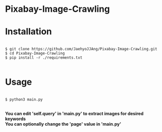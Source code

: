 # Pixabay-Image-Crawling

<h1>Installation</h1>
<pre>
<code>
$ git clone https://github.com/JaehyoJJAng/Pixabay-Image-Crawling.git
$ cd Pixabay-Image-Crawling
$ pip install -r ./requirements.txt
</code>
</pre>

<h1>Usage</h1>
<pre>
<code>
$ python3 main.py
</code>
</pre>

</hr>
<p>
<strong>
You can edit 'self.query' in 'main.py' to extract images for desired keywords</br>
You can optionally change the 'page' value in 'main.py'
</strong>
</p>
